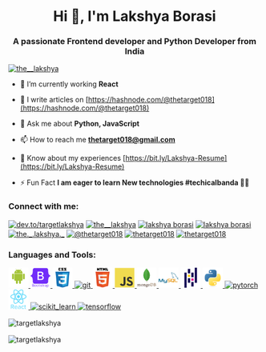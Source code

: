 <h1 align="center">Hi 👋, I'm Lakshya Borasi</h1>
<h3 align="center">A passionate Frontend developer and Python Developer from India</h3>

<p align="left"> <a href="https://twitter.com/the__lakshya" target="blank"><img src="https://img.shields.io/twitter/follow/the__lakshya?logo=twitter&style=for-the-badge" alt="the__lakshya" /></a> </p>

- 🌱 I’m currently working **React**

- 📝 I write articles on [https://hashnode.com/@thetarget018](https://hashnode.com/@thetarget018)

- 💬 Ask me about **Python, JavaScript**

- 📫 How to reach me **thetarget018@gmail.com**

- 📄 Know about my experiences [https://bit.ly/Lakshya-Resume](https://bit.ly/Lakshya-Resume)

- ⚡ Fun Fact **I am eager to learn New technologies #techicalbanda 🧑‍💻**

<h3 align="left">Connect with me:</h3>
<p align="left">
<a href="https://dev.to/dev.to/targetlakshya" target="blank"><img align="center" src="https://raw.githubusercontent.com/rahuldkjain/github-profile-readme-generator/master/src/images/icons/Social/devto.svg" alt="dev.to/targetlakshya" height="30" width="40" /></a>
<a href="https://twitter.com/the__lakshya" target="blank"><img align="center" src="https://raw.githubusercontent.com/rahuldkjain/github-profile-readme-generator/master/src/images/icons/Social/twitter.svg" alt="the__lakshya" height="30" width="40" /></a>
<a href="https://linkedin.com/in/lakshya borasi" target="blank"><img align="center" src="https://raw.githubusercontent.com/rahuldkjain/github-profile-readme-generator/master/src/images/icons/Social/linked-in-alt.svg" alt="lakshya borasi" height="30" width="40" /></a>
<a href="https://fb.com/lakshya borasi" target="blank"><img align="center" src="https://raw.githubusercontent.com/rahuldkjain/github-profile-readme-generator/master/src/images/icons/Social/facebook.svg" alt="lakshya borasi" height="30" width="40" /></a>
<a href="https://instagram.com/the._.lakshya._" target="blank"><img align="center" src="https://raw.githubusercontent.com/rahuldkjain/github-profile-readme-generator/master/src/images/icons/Social/instagram.svg" alt="the._.lakshya._" height="30" width="40" /></a>
<a href="https://hashnode.com/@thetarget018" target="blank"><img align="center" src="https://raw.githubusercontent.com/rahuldkjain/github-profile-readme-generator/master/src/images/icons/Social/hashnode.svg" alt="@thetarget018" height="30" width="40" /></a>
<a href="https://www.codechef.com/users/thetarget018" target="blank"><img align="center" src="https://cdn.jsdelivr.net/npm/simple-icons@3.1.0/icons/codechef.svg" alt="thetarget018" height="30" width="40" /></a>
<a href="https://www.hackerrank.com/thetarget018" target="blank"><img align="center" src="https://raw.githubusercontent.com/rahuldkjain/github-profile-readme-generator/master/src/images/icons/Social/hackerrank.svg" alt="thetarget018" height="30" width="40" /></a>
</p>

<h3 align="left">Languages and Tools:</h3>
<p align="left"> <a href="https://developer.android.com" target="_blank" rel="noreferrer"> <img src="https://raw.githubusercontent.com/devicons/devicon/master/icons/android/android-original-wordmark.svg" alt="android" width="40" height="40"/> </a> <a href="https://getbootstrap.com" target="_blank" rel="noreferrer"> <img src="https://raw.githubusercontent.com/devicons/devicon/master/icons/bootstrap/bootstrap-plain-wordmark.svg" alt="bootstrap" width="40" height="40"/> </a> <a href="https://www.w3schools.com/css/" target="_blank" rel="noreferrer"> <img src="https://raw.githubusercontent.com/devicons/devicon/master/icons/css3/css3-original-wordmark.svg" alt="css3" width="40" height="40"/> </a> <a href="https://git-scm.com/" target="_blank" rel="noreferrer"> <img src="https://www.vectorlogo.zone/logos/git-scm/git-scm-icon.svg" alt="git" width="40" height="40"/> </a> <a href="https://www.w3.org/html/" target="_blank" rel="noreferrer"> <img src="https://raw.githubusercontent.com/devicons/devicon/master/icons/html5/html5-original-wordmark.svg" alt="html5" width="40" height="40"/> </a> <a href="https://developer.mozilla.org/en-US/docs/Web/JavaScript" target="_blank" rel="noreferrer"> <img src="https://raw.githubusercontent.com/devicons/devicon/master/icons/javascript/javascript-original.svg" alt="javascript" width="40" height="40"/> </a> <a href="https://www.mongodb.com/" target="_blank" rel="noreferrer"> <img src="https://raw.githubusercontent.com/devicons/devicon/master/icons/mongodb/mongodb-original-wordmark.svg" alt="mongodb" width="40" height="40"/> </a> <a href="https://www.mysql.com/" target="_blank" rel="noreferrer"> <img src="https://raw.githubusercontent.com/devicons/devicon/master/icons/mysql/mysql-original-wordmark.svg" alt="mysql" width="40" height="40"/> </a> </a> <a href="https://pandas.pydata.org/" target="_blank" rel="noreferrer"> <img src="https://raw.githubusercontent.com/devicons/devicon/2ae2a900d2f041da66e950e4d48052658d850630/icons/pandas/pandas-original.svg" alt="pandas" width="40" height="40"/> </a> <a href="https://www.python.org" target="_blank" rel="noreferrer"> <img src="https://raw.githubusercontent.com/devicons/devicon/master/icons/python/python-original.svg" alt="python" width="40" height="40"/> </a> <a href="https://pytorch.org/" target="_blank" rel="noreferrer"> <img src="https://www.vectorlogo.zone/logos/pytorch/pytorch-icon.svg" alt="pytorch" width="40" height="40"/> </a> <a href="https://reactjs.org/" target="_blank" rel="noreferrer"> <img src="https://raw.githubusercontent.com/devicons/devicon/master/icons/react/react-original-wordmark.svg" alt="react" width="40" height="40"/> </a> <a href="https://scikit-learn.org/" target="_blank" rel="noreferrer"> <img src="https://upload.wikimedia.org/wikipedia/commons/0/05/Scikit_learn_logo_small.svg" alt="scikit_learn" width="40" height="40"/> </a> <a href="https://www.tensorflow.org" target="_blank" rel="noreferrer"> <img src="https://www.vectorlogo.zone/logos/tensorflow/tensorflow-icon.svg" alt="tensorflow" width="40" height="40"/> </a> </p>

<p><img align="center" src="https://github-readme-stats.vercel.app/api/top-langs?username=targetlakshya&show_icons=true&locale=en&layout=compact" alt="targetlakshya" /></p>

<p><img align="center" src="https://github-readme-streak-stats.herokuapp.com/?user=targetlakshya&" alt="targetlakshya" /></p>
